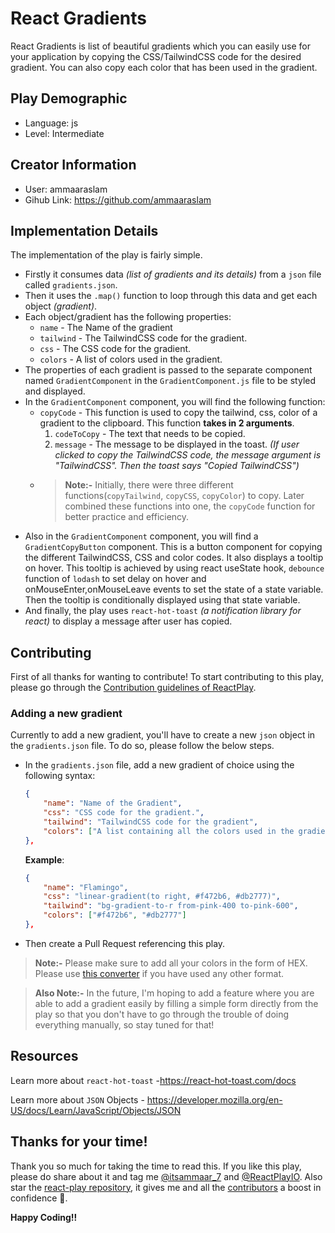 # React Gradients

React Gradients is list of beautiful gradients which you can easily use for your application by copying the CSS/TailwindCSS code for the desired gradient. You can also copy each color that has been used in the gradient.

## Play Demographic

- Language: js
- Level: Intermediate

## Creator Information

- User: ammaaraslam
- Gihub Link: https://github.com/ammaaraslam

## Implementation Details

The implementation of the play is fairly simple.
- Firstly it consumes data *(list of gradients and its details)* from a `json` file called `gradients.json`.
- Then it uses the `.map()` function to loop through this data and get each object *(gradient)*.
- Each object/gradient has the following properties:
    - `name` - The Name of the gradient
    - `tailwind` - The TailwindCSS code for the gradient.
    - `css` - The CSS code for the gradient.
    - `colors` - A list of colors used in the gradient.
- The properties of each gradient is passed to the separate component named `GradientComponent` in the `GradientComponent.js` file to be styled and displayed.
- In the `GradientComponent` component, you will find the following function:
    - `copyCode` - This function is used to copy the tailwind, css, color of a gradient to the clipboard. This function **takes in 2 arguments**.
        1. `codeToCopy` - The text that needs to be copied.
        2. `message` - The message to be displayed in the toast. *(If user clicked to copy the TailwindCSS code, the message argument is "TailwindCSS". Then the toast says "Copied TailwindCSS")*
    - >**Note:-** Initially, there were three different functions(`copyTailwind`, `copyCSS`, `copyColor`) to copy. Later combined these functions into one, the `copyCode` function for better practice and efficiency.
- Also in the `GradientComponent` component, you will find a `GradientCopyButton` component. This is a button component for copying the different TailwindCSS, CSS and color codes. It also displays a tooltip on hover. This tooltip is achieved by using react useState hook, `debounce` function of `lodash` to set delay on hover and onMouseEnter,onMouseLeave events to set the state of a state variable. Then the tooltip is conditionally displayed using that state variable.
- And finally, the play uses `react-hot-toast` *(a notification library for react)* to display a message after user has copied.

## Contributing

First of all thanks for wanting to contribute! To start contributing to this play, please go through the [Contribution guidelines of ReactPlay](https://github.com/reactplay/react-play/blob/main/CONTRIBUTING.md).

### Adding a new gradient

Currently to add a new gradient, you'll have to create a new `json` object in the `gradients.json` file. To do so, please follow the below steps.
- In the `gradients.json` file, add a new gradient of choice using the following syntax:
    ```json
    {
        "name": "Name of the Gradient",
        "css": "CSS code for the gradient.",
        "tailwind": "TailwindCSS code for the gradient",
        "colors": ["A list containing all the colors used in the gradient"]
    },
    ```
    **Example**:
    ```json
    {
        "name": "Flamingo",
        "css": "linear-gradient(to right, #f472b6, #db2777)",
        "tailwind": "bg-gradient-to-r from-pink-400 to-pink-600",
        "colors": ["#f472b6", "#db2777"]
    },
    ```
- Then create a Pull Request referencing this play.
> **Note:-** Please make sure to add all your colors in the form of HEX. Please use [this converter](https://www.w3schools.com/colors/colors_converter.asp) if you have used any other format.

>**Also Note:-** In the future, I'm hoping to add a feature where you are able to add a gradient easily by filling a simple form directly from the play so that you don't have to go through the trouble of doing everything manually, so stay tuned for that!

## Resources

Learn more about `react-hot-toast` -https://react-hot-toast.com/docs

Learn more about `JSON` Objects - https://developer.mozilla.org/en-US/docs/Learn/JavaScript/Objects/JSON


## Thanks for your time!

Thank you so much for taking the time to read this. If you like this play, please do share about it and tag me [@itsammaar_7](https://twitter.com/itsammaar_7) and [@ReactPlayIO](https://twitter.com/ReactPlayIO). Also star the [react-play repository](https://github.com/reactplay/react-play), it gives me and all the [contributors](https://github.com/reactplay/react-play#contributors-) a boost in confidence 🤩.

**Happy Coding!!**